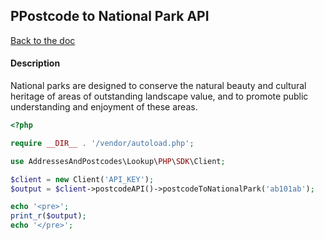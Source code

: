 ## PPostcode to National Park API

[Back to the doc](../README.md)

#### Description

National parks are designed to conserve the natural beauty and cultural heritage of areas of outstanding landscape value, and to promote public understanding and enjoyment of these areas.

```php
<?php

require __DIR__ . '/vendor/autoload.php';

use AddressesAndPostcodes\Lookup\PHP\SDK\Client;

$client = new Client('API_KEY');
$output = $client->postcodeAPI()->postcodeToNationalPark('ab101ab');

echo '<pre>';
print_r($output);
echo '</pre>';
```